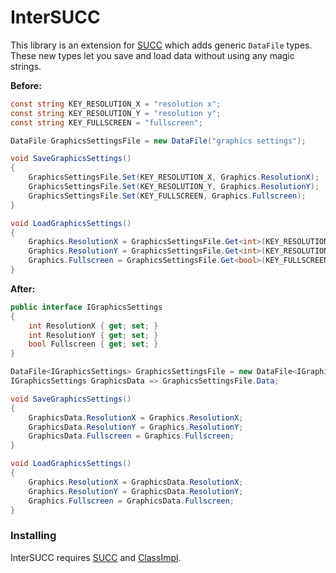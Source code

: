 # InterSUCC
This library is an extension for [SUCC](https://github.com/JimmyCushnie/SUCC) which adds generic `DataFile` types. These new types let you save and load data without using any magic strings.

**Before:**

```csharp
const string KEY_RESOLUTION_X = "resolution x";
const string KEY_RESOLUTION_Y = "resolution y";
const string KEY_FULLSCREEN = "fullscreen";

DataFile GraphicsSettingsFile = new DataFile("graphics settings");

void SaveGraphicsSettings()
{
    GraphicsSettingsFile.Set(KEY_RESOLUTION_X, Graphics.ResolutionX);
    GraphicsSettingsFile.Set(KEY_RESOLUTION_Y, Graphics.ResolutionY);
    GraphicsSettingsFile.Set(KEY_FULLSCREEN, Graphics.Fullscreen);
}

void LoadGraphicsSettings()
{
    Graphics.ResolutionX = GraphicsSettingsFile.Get<int>(KEY_RESOLUTION_X);
    Graphics.ResolutionY = GraphicsSettingsFile.Get<int>(KEY_RESOLUTION_Y);
    Graphics.Fullscreen = GraphicsSettingsFile.Get<bool>(KEY_FULLSCREEN);
}
```

**After:**

```csharp
public interface IGraphicsSettings
{
    int ResolutionX { get; set; }
    int ResolutionY { get; set; }
    bool Fullscreen { get; set; }
}

DataFile<IGraphicsSettings> GraphicsSettingsFile = new DataFile<IGraphicsSettings>("graphics settings");
IGraphicsSettings GraphicsData => GraphicsSettingsFile.Data;

void SaveGraphicsSettings()
{
    GraphicsData.ResolutionX = Graphics.ResolutionX;
    GraphicsData.ResolutionY = Graphics.ResolutionY;
    GraphicsData.Fullscreen = Graphics.Fullscreen;
}

void LoadGraphicsSettings()
{
    Graphics.ResolutionX = GraphicsData.ResolutionX;
    Graphics.ResolutionY = GraphicsData.ResolutionY;
    Graphics.Fullscreen = GraphicsData.Fullscreen;
}
```

### Installing

InterSUCC requires [SUCC](https://github.com/JimmyCushnie/SUCC) and [ClassImpl](https://github.com/pipe01/classimpl).